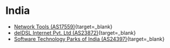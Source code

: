# India

- [Network Tools (AS17559)](http://www.network-tools.in/nquser.php?formtype=trace){target=_blank}
- [delDSL Internet Pvt. Ltd (AS23872)](http://support.deldsl.net/cgi-bin/trace/chaseroute.pl){target=_blank}
- [Software Technology Parks of India (AS24397)](http://lucknow.stpi.in/tools/traceroute.aspx){target=_blank}
